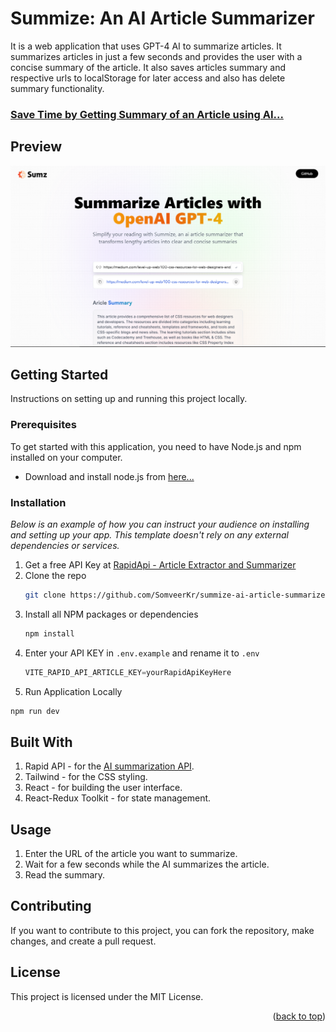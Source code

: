 <a name="readme-top"></a>

# Summize: An AI Article Summarizer
It is a web application that uses GPT-4 AI to summarize articles. It summarizes articles in just a few seconds and provides the user with a concise summary of the article. It also saves articles summary and respective urls to localStorage for later access and also has delete summary functionality.

### [Save Time by Getting Summary of an Article using AI...](https://summaize.netlify.app/)

## Preview
![Summize Screenshot](./images/summize.PNG)

<!-- GETTING STARTED -->
## Getting Started

Instructions on setting up and running this project locally.

### Prerequisites

To get started with this application, you need to have Node.js and npm installed on your computer.
* Download and install node.js from [here...](https://nodejs.org/en)

### Installation

_Below is an example of how you can instruct your audience on installing and setting up your app. This template doesn't rely on any external dependencies or services._

1. Get a free API Key at [RapidApi - Article Extractor and Summarizer](https://rapidapi.com/restyler/api/article-extractor-and-summarizer/)
2. Clone the repo
   ```sh
   git clone https://github.com/SomveerKr/summize-ai-article-summarizer.git
   ```
3. Install all NPM packages or dependencies
   ```sh
   npm install
   ```
4. Enter your API KEY in `.env.example` and rename it to `.env`
   ```js
   VITE_RAPID_API_ARTICLE_KEY=yourRapidApiKeyHere
   ```
5. Run Application Locally
```sh
npm run dev
```

## Built With
1. Rapid API - for the [AI summarization API](https://rapidapi.com/restyler/api/article-extractor-and-summarizer/).
2. Tailwind - for the CSS styling.
3. React - for building the user interface.
4. React-Redux Toolkit - for state management.


## Usage
1. Enter the URL of the article you want to summarize.
2. Wait for a few seconds while the AI summarizes the article.
3. Read the summary.

## Contributing
If you want to contribute to this project, you can fork the repository, make changes, and create a pull request.

## License
This project is licensed under the MIT License.

<p align="right">(<a href="#readme-top">back to top</a>)</p>

